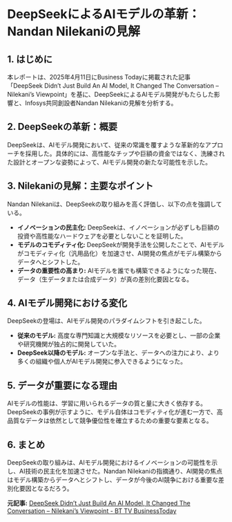 # DeepSeekによるAIモデルの革新：Nandan Nilekaniの見解

## 1. はじめに

本レポートは、2025年4月11日にBusiness Todayに掲載された記事「DeepSeek Didn’t Just Build An AI Model, It Changed The Conversation – Nilekani’s Viewpoint」を基に、DeepSeekによるAIモデル開発がもたらした影響と、Infosys共同創設者Nandan Nilekaniの見解を分析する。

## 2. DeepSeekの革新：概要

DeepSeekは、AIモデル開発において、従来の常識を覆すような革新的なアプローチを採用した。具体的には、高性能なチップや巨額の資金ではなく、洗練された設計とオープンな姿勢によって、AIモデル開発の新たな可能性を示した。

## 3. Nilekaniの見解：主要なポイント

Nandan Nilekaniは、DeepSeekの取り組みを高く評価し、以下の点を強調している。

* **イノベーションの民主化:** DeepSeekは、イノベーションが必ずしも巨額の投資や高性能なハードウェアを必要としないことを証明した。
* **モデルのコモディティ化:** DeepSeekが開発手法を公開したことで、AIモデルがコモディティ化（汎用品化）を加速させ、AI開発の焦点がモデル構築からデータへとシフトした。
* **データの重要性の高まり:** AIモデルを誰でも構築できるようになった現在、データ（生データまたは合成データ）が真の差別化要因となる。

## 4. AIモデル開発における変化

DeepSeekの登場は、AIモデル開発のパラダイムシフトを引き起こした。

* **従来のモデル:** 高度な専門知識と大規模なリソースを必要とし、一部の企業や研究機関が独占的に開発していた。
* **DeepSeek以降のモデル:** オープンな手法と、データへの注力により、より多くの組織や個人がAIモデル開発に参入できるようになった。

## 5. データが重要になる理由

AIモデルの性能は、学習に用いられるデータの質と量に大きく依存する。DeepSeekの事例が示すように、モデル自体はコモディティ化が進む一方で、高品質なデータは依然として競争優位性を確立するための重要な要素となる。

## 6. まとめ

DeepSeekの取り組みは、AIモデル開発におけるイノベーションの可能性を示し、AI技術の民主化を加速させた。Nandan Nilekaniの指摘通り、AI開発の焦点はモデル構築からデータへとシフトし、データが今後のAI競争における重要な差別化要因となるだろう。



**元記事:** [DeepSeek Didn’t Just Build An AI Model, It Changed The Conversation – Nilekani’s Viewpoint - BT TV BusinessToday](https://www.businesstoday.in/bt-tv/video/deepseek-didnt-just-build-an-ai-model-it-changed-the-conversation-nilekanis-viewpoint-471698-2025-04-11)
